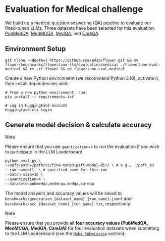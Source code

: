 # Evaluation for Medical challenge

We build up a medical question answering (QA) pipeline to evaluate our fined-tuned LLMs.
Three datasets have been selected for this evaluation: [PubMedQA](https://huggingface.co/datasets/bigbio/pubmed_qa), [MedMCQA](https://huggingface.co/datasets/medmcqa), [MedQA](https://huggingface.co/datasets/bigbio/med_qa), and [CareQA](https://huggingface.co/datasets/HPAI-BSC/CareQA). 


## Environment Setup

```shell
git clone --depth=1 https://github.com/adap/flower.git && mv flower/benchmarks/flowertune-llm/evaluation/medical ./flowertune-eval-medical && rm -rf flower && cd flowertune-eval-medical
```

Create a new Python environment (we recommend Python 3.10), activate it, then install dependencies with:

```shell
# From a new python environment, run:
pip install -r requirements.txt

# Log in HuggingFace account
huggingface-cli login
```

## Generate model decision & calculate accuracy

> [!NOTE]
> Please ensure that you use `quantization=4` to run the evaluation if you wish to participate in the LLM Leaderboard.

```bash
python eval.py \
--peft-path=/path/to/fine-tuned-peft-model-dir/ \ # e.g., ./peft_10
--run-name=fl  \ # specified name for this run  
--batch-size=16 \
--quantization=4 \
--datasets=pubmedqa,medmcqa,medqa,careqa
```

The model answers and accuracy values will be saved to `benchmarks/generation_{dataset_name}_{run_name}.jsonl` and `benchmarks/acc_{dataset_name}_{run_name}.txt`, respectively.


> [!NOTE]
> Please ensure that you provide all **four accuracy values (PubMedQA, MedMCQA, MedQA, CareQA)** for four evaluation datasets when submitting to the LLM Leaderboard (see the [`Make Submission`](https://github.com/adap/flower/tree/main/benchmarks/flowertune-llm/evaluation#make-submission-on-flowertune-llm-leaderboard) section).
